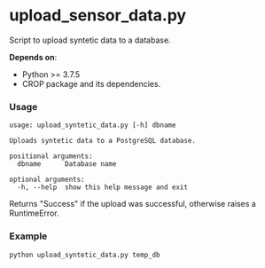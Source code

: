 # upload_sensor_data.py

Script to upload syntetic data to a database.

**Depends on**:
  - Python >= 3.7.5
  - CROP package and its dependencies.

### Usage

```
usage: upload_syntetic_data.py [-h] dbname

Uploads syntetic data to a PostgreSQL database.

positional arguments:
  dbname      Database name

optional arguments:
  -h, --help  show this help message and exit

```

Returns "Success" if the upload was successful, otherwise raises a RuntimeError.

### Example
```
python upload_syntetic_data.py temp_db
```

